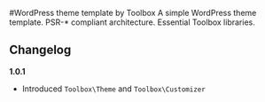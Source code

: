 #WordPress theme template by Toolbox
A simple WordPress theme template. PSR-* compliant architecture. Essential Toolbox libraries.

Changelog
---------
**1.0.1**
- Introduced `Toolbox\Theme` and `Toolbox\Customizer`